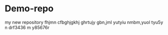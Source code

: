 # Demo-repo
my new repository 
fhjmn  cfbghjgkhj ghrtujy
gbn,jml yutyiu
 nmbm,yuol     tyu5y n drf3436 m y85676r
